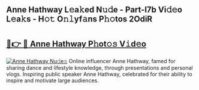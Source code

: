 ## Anne Hathway L𝚎a𝚔ed N𝚞𝚍e - Part-I7b Vi𝚍𝚎o L𝚎a𝚔s - H𝚘𝚝 O𝚗𝚕yf𝚊ns P𝚑𝚘tos 2OdiR

# <h2><a href="http://kfbbz1.oniu.top/?m=Anne+Hathway">🔗👉 🔴 Anne Hathway P𝚑ot𝚘𝚜 V𝚒d𝚎o</a></h2>

[![Anne Hathway Nu𝚍e𝚜](https://i.imgur.com/0qMVB7G.gif)](http://kfbbz1.oniu.top/?m=Anne+Hathway)
Online influencer Anne Hathway, famed for sharing dance and lifestyle knowledge, through presentations and personal vlogs. Inspiring public speaker Anne Hathway, celebrated for their ability to inspire and motivate large audiences.  
